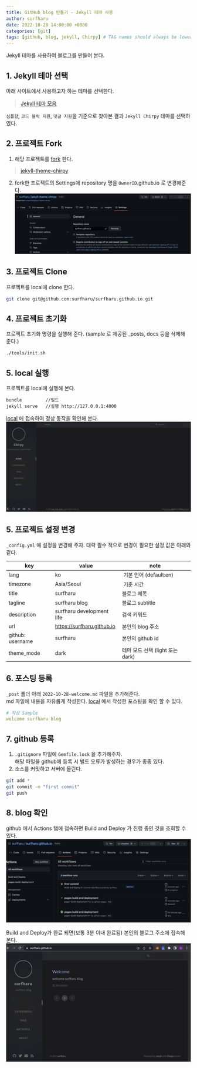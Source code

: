 ```yaml
---
title: GitHub blog 만들기 - Jekyll 테마 사용
author: surfharu
date: 2022-10-28 14:00:00 +0800
categories: [git]
tags: [github, blog, jekyll, Chirpy] # TAG names should always be lowercase
---
```


Jekyll 테마를 사용하여 블로그를 만들어 본다.

## 1. Jekyll 테마 선택
아래 사이트에서 사용하고자 하는 테마를 선택한다.
> [Jekyll 테마 모음](http://jekyllthemes.org/)

`심플함`, `코드 블럭 지원`, `댓글 지원`을 기준으로 찾아본 결과 `Jekyll Chirpy` 테마를 선택하였다.

## 2. 프로젝트 Fork
1. 해당 프로젝트를 [fork](https://github.com/cotes2020/jekyll-theme-chirpy/fork) 한다.
> [jekyll-theme-chirpy](https://github.com/cotes2020/jekyll-theme-chirpy)

2. fork한 프로젝트의 Settings에 repository 명을 `OwnerID`.github.io 로 변경해준다.
![](/assets/images/github-3-1.png)

## 3. 프로젝트 Clone
프로젝트를 local에 clone 한다.
```bash
git clone git@github.com:surfharu/surfharu.github.io.git
```

## 4. 프로젝트 초기화
프로젝트 초기화 명령을 실행해 준다. (sample 로 제공된 _posts, docs 등을 삭제해 준다.)
```bash
./tools/init.sh
```

## 5. local 실행
프로젝트를 local에 실행해 본다.
```bash
bundle         //빌드 
jekyll serve   //실행 http://127.0.0.1:4000
```
[local](http://127.0.0.1:4000) 에 접속하여 정상 동작을 확인해 본다.
![](/assets/images/github-3-2.png)

## 5. 프로젝트 설정 변경
`_config.yml` 에 설정을 변경해 주자. 대략 필수 적으로 변경이 필요한 설정 값은 아래와 같다.

| **key** | **value** | **note** |
| --- | --- | --- |
| lang | ko |  기본 언어 (default:en) |
| timezone | Asia/Seoul	|  기준 시간 |
| title | surfharu | 블로그 제목 |
| tagline | surfharu blog	| 블로그 subtitle |
| description | surfharu development life	| 검색 키워드 |
| url | https://surfharu.github.io | 본인의 blog 주소 |
| github: username | surfharu | 본인의 github id |
| theme_mode | dark | 테마 모드 선택 (light 또는 dark) |

## 6. 포스팅 등록
`_post` 폴더 아래 `2022-10-28-welcome.md` 파일을 추가해준다.  
md 파일에 내용을 자유롭게 작성한다. [local](http://127.0.0.1:4000) 에서 작성한 포스팅을 확인 할 수 있다.
```yaml
# 작성 Sample
welcome surfharu blog
```

## 7. github 등록
1. `.gitignore` 파일에 `Gemfile.lock` 을 추가해주자.   
해당 파일을 github에 등록 시 빌드 오류가 발생하는 경우가 종종 있다.
2. 소스를 커밋하고 서버에 올린다.
 ```bash
git add *
git commit -m "first commit"
git push
```

## 8. blog 확인
github 에서 Actions 탭에 접속하면 Build and Deploy 가 진행 중인 것을 조회할 수 있다. 
![](/assets/images/github-3-3.png)

Build and Deploy가 완료 되면(보통 3분 이내 완료됨) 본인의 블로그 주소에 접속해 본다.
 ![](/assets/images/github-3-4.png)